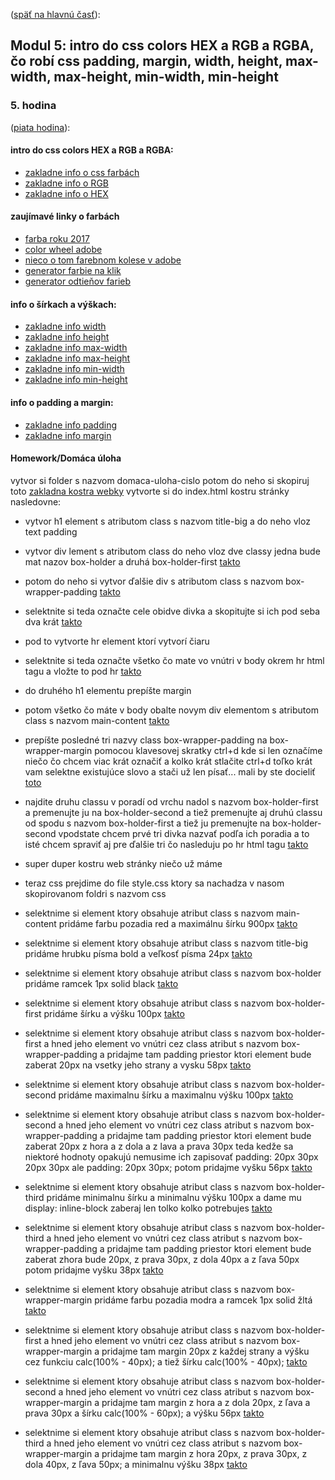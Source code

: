 ([späť na hlavnú časť](../README.md)):
## Modul 5: intro do css colors HEX a RGB a RGBA, čo robí css padding, margin, width, height, max-width, max-height, min-width, min-height

### 5. hodina
([piata hodina](lessons)):

#### intro do css colors HEX a RGB a RGBA:</br>
- [zakladne info o css farbách](https://www.w3schools.com/css/css3_colors.asp)
- [zakladne info o RGB](https://www.w3schools.com/colors/colors_rgb.asp)</br>
- [zakladne info o HEX](https://www.w3schools.com/colors/colors_hexadecimal.asp)</br>

#### zaujímavé linky o farbách
- [farba roku 2017](https://www.pantone.com/color-of-the-year-2017)
- [color wheel adobe](https://color.adobe.com/create/color-wheel)
- [nieco o tom farebnom kolese v adobe](https://www.w3schools.com/colors/colors_wheels.asp)
- [generator farbie na klik](https://color.hailpixel.com)
- [generator odtieňov farieb](http://www.0to255.com)

#### info o šírkach a výškach:</br>
- [zakladne info width](https://www.w3schools.com/cssref/pr_dim_width.asp)</br>
- [zakladne info height](https://www.w3schools.com/cssref/pr_dim_height.asp)</br>
- [zakladne info max-width](https://www.w3schools.com/cssref/pr_dim_max-width.asp)</br>
- [zakladne info max-height](https://www.w3schools.com/cssref/pr_dim_max-height.asp)</br>
- [zakladne info min-width](https://www.w3schools.com/cssref/pr_dim_min-width.asp)</br>
- [zakladne info min-height](https://www.w3schools.com/cssref/pr_dim_min-height.asp)</br>

#### info o padding a margin:</br>
- [zakladne info padding](https://www.w3schools.com/css/css_padding.asp)</br>
- [zakladne info margin](https://www.w3schools.com/css/css_margin.asp)</br>

#### Homework/Domáca úloha</br>
vytvor si folder s nazvom domaca-uloha-cislo potom do neho si skopiruj toto [zakladna kostra webky](../default) vytvorte si do index.html kostru stránky nasledovne:
- vytvor h1 element s atributom class s nazvom title-big a do neho vloz text padding
- vytvor div lement s atributom class do neho vloz dve classy jedna bude mat nazov box-holder a druhá box-holder-first
[takto](homework/steps/1.png)
- potom do neho si vytvor ďalšie div s atributom class s nazvom box-wrapper-padding [takto](homework/steps/2.png)
- selektnite si teda označte cele obidve divka a skopitujte si ich pod seba dva krát [takto](homework/steps/3.png)
- pod to vytvorte hr element ktorí vytvorí čiaru
- selektnite si teda označte všetko čo mate vo vnútri v body okrem hr html tagu a vložte to pod hr [takto](homework/steps/4.png)
- do druhého h1 elementu prepíšte margin
- potom všetko čo máte v body obalte novym div elementom s atributom class s nazvom main-content [takto](homework/steps.png)
- prepíšte posledné tri nazvy class box-wrapper-padding na box-wrapper-margin pomocou klavesovej skratky ctrl+d kde si len označíme niečo čo chcem viac krát označiť a kolko krát stlačite ctrl+d toľko krát vam selektne existujúce slovo a stači už len písať... mali by ste docieliť [toto](homework/steps/6.png)
- najdite druhu classu v poradí od vrchu nadol s nazvom box-holder-first a premenujte ju na box-holder-second a tiež premenujte aj druhú classu od spodu s nazvom box-holder-first a tiež ju premenujte na box-holder-second vpodstate chcem prvé tri divka nazvať podľa ich poradia a to isté chcem spraviť aj pre ďalšie tri čo nasleduju po hr html tagu [takto](homework/steps/7.png)
- super duper kostru web stránky niečo už máme
- teraz css prejdime do file style.css ktory sa nachadza v nasom skopirovanom foldri s nazvom css
- selektnime si element ktory obsahuje atribut class s nazvom main-content pridáme farbu pozadia red a maximálnu šírku 900px
[takto](homework/steps/8.png)
- selektnime si element ktory obsahuje atribut class s nazvom title-big pridáme hrubku písma bold a veľkosť písma 24px [takto](homework/steps/9.png)
- selektnime si element ktory obsahuje atribut class s nazvom box-holder pridáme ramcek 1px solid black [takto](homework/steps/10.png)

- selektnime si element ktory obsahuje atribut class s nazvom box-holder-first pridáme šírku a výšku 100px [takto](homework/steps/11.png)
- selektnime si element ktory obsahuje atribut class s nazvom box-holder-first a hned jeho element vo vnútri cez class atribut s nazvom box-wrapper-padding a pridajme tam padding priestor ktori element bude zaberat 20px na vsetky jeho strany a vysku 58px [takto](homework/steps/12.png)

- selektnime si element ktory obsahuje atribut class s nazvom box-holder-second pridáme maximalnu šírku a maximalnu výšku 100px [takto](homework/steps/13.png)
- selektnime si element ktory obsahuje atribut class s nazvom box-holder-second a hned jeho element vo vnútri cez class atribut s nazvom box-wrapper-padding a pridajme tam padding priestor ktori element bude zaberat 20px z hora a z dola a z lava a prava 30px teda kedže sa niektoré hodnoty opakujú nemusime ich zapisovať padding: 20px 30px 20px 30px ale padding: 20px 30px; potom pridajme vyšku 56px [takto](homework/steps/14.png)

- selektnime si element ktory obsahuje atribut class s nazvom box-holder-third pridáme minimalnu šírku a minimalnu výšku 100px a dame mu display: inline-block zaberaj len tolko kolko potrebujes [takto](homework/steps/15.png)
- selektnime si element ktory obsahuje atribut class s nazvom box-holder-third a hned jeho element vo vnútri cez class atribut s nazvom box-wrapper-padding a pridajme tam padding priestor ktori element bude zaberat zhora bude 20px, z prava 30px, z dola 40px a z ľava 50px potom pridajme vyšku 38px [takto](homework/steps/16.png)

- selektnime si element ktory obsahuje atribut class s nazvom box-wrapper-margin pridáme farbu pozadia modra a ramcek 1px solid žltá [takto](homework/steps/17.png)

- selektnime si element ktory obsahuje atribut class s nazvom box-holder-first a hned jeho element vo vnútri cez class atribut s nazvom box-wrapper-margin a pridajme tam margin 20px z každej strany a výšku cez funkciu calc(100% - 40px); a tiež šírku calc(100% - 40px); [takto](homework/steps/18.png)
- selektnime si element ktory obsahuje atribut class s nazvom box-holder-second a hned jeho element vo vnútri cez class atribut s nazvom box-wrapper-margin a pridajme tam margin z hora a z dola 20px, z ľava a prava 30px a šírku calc(100% - 60px); a výšku 56px [takto](homework/steps/19.png)
- selektnime si element ktory obsahuje atribut class s nazvom box-holder-third a hned jeho element vo vnútri cez class atribut s nazvom box-wrapper-margin a pridajme tam margin z hora 20px, z prava 30px, z dola 40px, z ľava 50px; a minimalnu výšku 38px  [takto](homework/steps/20.png)

